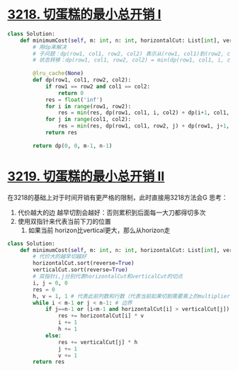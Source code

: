 # [3218. 切蛋糕的最小总开销 I](https://leetcode.cn/problems/minimum-cost-for-cutting-cake-i/)
```python
class Solution:
    def minimumCost(self, m: int, n: int, horizontalCut: List[int], verticalCut: List[int]) -> int:
        # 用dp来解决
        # 子问题：dp(row1, col1, row2, col2) 表示从(row1, col1)到(row2, col2)的最小代价
        # 状态转移：dp(row1, col1, row2, col2) = min(dp(row1, col1, i, col2)+dp(i+1, col1, row2, col2), dp(row1, col1, row2, j)+dp(row1, j+1, row2, col2))
        
        @lru_cache(None)
        def dp(row1, col1, row2, col2):
            if row1 == row2 and col1 == col2:
                return 0
            res = float('inf')
            for i in range(row1, row2):
                res = min(res, dp(row1, col1, i, col2) + dp(i+1, col1, row2, col2) + horizontalCut[i])
            for j in range(col1, col2):
                res = min(res, dp(row1, col1, row2, j) + dp(row1, j+1, row2, col2) + verticalCut[j])
            return res
        
        return dp(0, 0, m-1, n-1)
```
# [3219. 切蛋糕的最小总开销 II](https://leetcode.cn/problems/minimum-cost-for-cutting-cake-ii/)
在3218的基础上对于时间开销有更严格的限制，此时直接用3218方法会G
思考：
1. 代价越大的边 越早切割会越好：否则累积到后面每一大刀都得切多次
2. 使用双指针来代表当前下刀的位置
	1. 如果当前 horizon比vertical更大，那么从horizon走
```python
class Solution:
    def minimumCost(self, m: int, n: int, horizontalCut: List[int], verticalCut: List[int]) -> int:
        # 代价大的越早切越好
        horizontalCut.sort(reverse=True)
        verticalCut.sort(reverse=True)
        # 双指针i,j分别代表horizontalCut和verticalCut的切点
        i, j = 0, 0
        res = 0
        h, v = 1, 1 # 代表此前列数和行数（代表当前如果切割需要乘上的multiplier)
        while i < m-1 or j < n-1: # 边界
            if j==n-1 or (i<m-1 and horizontalCut[i] > verticalCut[j]):
                res += horizontalCut[i] * v
                i += 1
                h += 1
            else:
                res += verticalCut[j] * h
                j += 1
                v += 1
        return res
```
